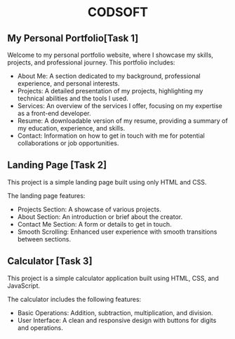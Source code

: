 <h1 align="center">CODSOFT</h1>

<h2> My Personal Portfolio[Task 1] </h2>

Welcome to my personal portfolio website, where I showcase my skills, projects, and professional journey. This portfolio includes:

-  About Me: A section dedicated to my background, professional experience, and personal interests.
-  Projects: A detailed presentation of my projects, highlighting my technical abilities and the tools I used.
-  Services: An overview of the services I offer, focusing on my expertise as a front-end developer.
-  Resume: A downloadable version of my resume, providing a summary of my education, experience, and skills.
-  Contact: Information on how to get in touch with me for potential collaborations or job opportunities.

<h2> Landing Page [Task 2] </h2>
This project is a simple landing page built using only HTML and CSS. 

The landing page features:

-  Projects Section: A showcase of various projects.
-  About Section: An introduction or brief about the creator.
-  Contact Me Section: A form or details to get in touch.
-  Smooth Scrolling: Enhanced user experience with smooth transitions between sections.



<h2> Calculator [Task 3] </h2>


This project is a simple calculator application built using HTML, CSS, and JavaScript. 

The calculator includes the following features:

-  Basic Operations: Addition, subtraction, multiplication, and division.
-  User Interface: A clean and responsive design with buttons for digits and operations.
